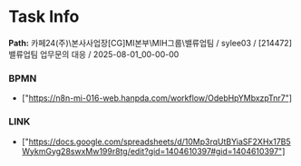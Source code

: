 # Task Info

**Path:** 카페24(주)\본사사업장\[CG]MI본부\MIH그룹\밸류업팀 / sylee03 / [214472] 밸류업팀 업무문의 대응 / 2025-08-01_00-00-00

### BPMN
- ["https://n8n-mi-016-web.hanpda.com/workflow/OdebHpYMbxzpTnr7"]

### LINK
- ["https://docs.google.com/spreadsheets/d/10Mp3rqUtBYiaSF2XHx17B5WykmGyg28swxMw199r8tg/edit?gid=1404610397#gid=1404610397"]

